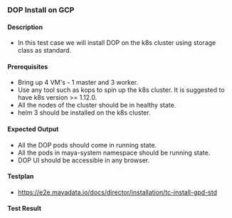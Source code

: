 ### DOP Install on GCP

#### Description

- In this test case we will install DOP on the k8s cluster using storage class as standard.

#### Prerequisites

- Bring up 4 VM's - 1 master and 3 worker.
- Use any tool such as kops to spin up the k8s cluster. It is suggested to have k8s version >= 1.12.0.
- All the nodes of the cluster should be in healthy state.
- helm 3 should be installed on the k8s cluster.

#### Expected Output

- All the DOP pods should come in running state.
- All the pods in maya-system namespace should be running state.
- DOP UI should be accessible in any browser.

#### Testplan

- https://e2e.mayadata.io/docs/director/installation/tc-install-gpd-std

#### Test Result